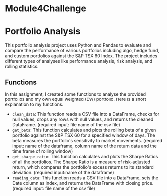 # Module4Challenge

# Portfolio Analysis
This portfolio analysis project uses Python and Pandas to evaluate and compare the performance of various portfolios including algo, hedge fund, and custom portfolios against the S&P TSX 60 Index. The project includes different types of analyses like performance analysis, risk analysis, and rolling statistics.

## Functions
In this assignment, I created some functions to analyse the provided portfolios and my own equal weighted (EW) portfolio. Here is a short explanation to my functions.

- `clean_data`: This function reads a CSV file into a DataFrame, checks for null values, drops any rows with null values, and returns the cleaned DataFrame. (required input: file name of the csv file)
- `get_beta`: This function calculates and plots the rolling beta of a given portfolio against the S&P TSX 60 for a specified window of days. The beta measures the portfolio's sensitivity to market movements. (required input: name of the dataframe, column name of the return data and the time frame of rolling window)
- `get_sharpe_ratio`: This function calculates and plots the Sharpe Ratios of all the portfolios. The Sharpe Ratio is a measure of risk-adjusted return, which compares the portfolio's excess returns to its standard deviation. (required input:name of the dataframe)
- `reading_data`: This function reads a CSV file into a DataFrame, sets the Date column as index, and returns the DataFrame with closing price. (required input: file name of the csv file)



